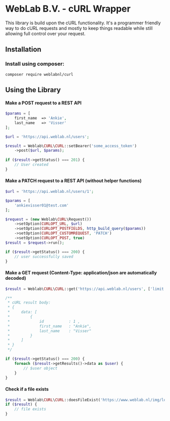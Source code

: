 WebLab B.V. - cURL Wrapper
==================================

This library is build upon the cURL functionality. It's a programmer friendly way to do cURL requests and mostly to keep things readable while still allowing full control over your request.


Installation
------------

### Install using composer:

    composer require weblabnl/curl


Using the Library
-----------------

#### Make a POST request to a REST API

```php
$params = [
    first_name  => 'Ankie',
    last_name   => 'Visser'
];

$url = 'https://api.weblab.nl/users';

$result = Weblab\CURL\CURL::setBearer('some_access_token')
    ->post($url, $params);
    
if ($result->getStatus() === 201) {
    // User created        
}    
```
    
#### Make a PATCH request to a REST API (without helper functions)

```php
$url = 'https://api.weblab.nl/users/1';

$params = [
    'ankievisser01@test.com'
];

$request = (new Weblab\CURL\Request())
    ->setOption(CURLOPT_URL, $url)
    ->setOption(CURLOPT_POSTFIELDS, http_build_query($params))
    ->setOption(CURLOPT_CUSTOMREQUEST, 'PATCH')
    ->setOption(CURLOPT_POST, true)
$result = $request->run();

if ($result->getStatus() === 200) {
    // user successfully saved            
}
```
    
#### Make a GET request (Content-Type: application/json are automatically decoded)

```php
$result = Weblab\CURL\CURL::get('https://api.weblab.nl/users', ['limit' => '1']);

/**
 * cURL result body:
 * {
 *     data: [
 *         {
 *             id           : 1 ,
 *             first_name   : "Ankie",
 *             last_name    : "Visser"
 *         }
 *     ]
 * }
 */

if ($result->getStatus() === 200) {
    foreach ($result->getResults()->data as $user) {
        // $user object
    }
}
```

#### Check if a file exists
```php
$result = Weblab\CURL\CURL::doesFileExist('https://www.weblab.nl/img/logo.png')
if ($result) {
    // file exists
}
```
